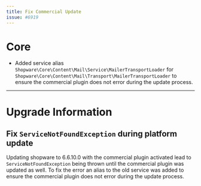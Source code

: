 ```yaml
---
title: Fix Commercial Update
issue: #6919
---
```

# Core
* Added service alias `Shopware\Core\Content\Mail\Service\MailerTransportLoader` for `Shopware\Core\Content\Mail\Transport\MailerTransportLoader` to ensure the commercial plugin does not error during the update process.
___
# Upgrade Information
## Fix `ServiceNotFoundException` during platform update

Updating shopware to 6.6.10.0 with the commercial plugin activated lead to `ServiceNotFoundException` being thrown until the commercial plugin was updated as well. 
To fix the error an alias to the old service was added to ensure the commercial plugin does not error during the update process.